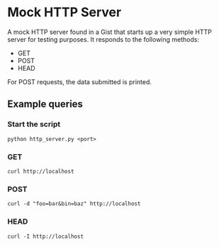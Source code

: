 # Mock HTTP Server
A mock HTTP server found in a Gist that starts up a very simple HTTP server for testing purposes. 
It responds to the following methods:
- GET
- POST
- HEAD

For POST requests, the data submitted is printed.

## Example queries
### Start the script
```python http_server.py <port>```

### GET
```curl http://localhost```

### POST
```curl -d "foo=bar&bin=baz" http://localhost```

### HEAD
```curl -I http://localhost```
